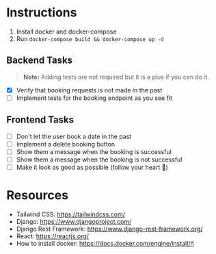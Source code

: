 # Instructions

1. Install docker and docker-compose
2. Run `docker-compose build && docker-compose up -d`

## Backend Tasks
> **Note:** Adding tests are not required but it is a plus if you can do it.
- [x] Verify that booking requests is not made in the past
- [ ] Implement tests for the booking endpoint as you see fit

## Frontend Tasks

- [ ] Don't let the user book a date in the past
- [ ] Implement a delete booking button
- [ ] Show them a message when the booking is successful
- [ ] Show them a message when the booking is not successful
- [ ] Make it look as good as possible (follow your heart 💓)

# Resources
- Tailwind CSS: https://tailwindcss.com/
- Django: https://www.djangoproject.com/
- Django Rest Framework: https://www.django-rest-framework.org/
- React: https://reactjs.org/
- How to install docker: https://docs.docker.com/engine/install/ñ
